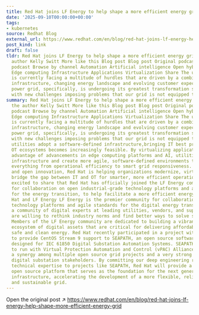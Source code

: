 ```yaml
---
title: Red Hat joins LF Energy to help shape a more efficient energy grid
date: '2025-09-10T00:00:00+00:00'
tags:
- kubernetes
source: Redhat Blog
external_url: https://www.redhat.com/en/blog/red-hat-joins-lf-energy-help-shape-more-efficient-energy-grid
post_kind: link
draft: false
tldr: Red Hat joins LF Energy to help shape a more efficient energy grid About the
  author Kelly Switt More like this Blog post Blog post Original podcast Original
  podcast Browse by channel Automation Artificial intelligence Open hybrid cloud Security
  Edge computing Infrastructure Applications Virtualization Share The utility industry
  is currently facing a multitude of hurdles that are driven by a combination of aging
  infrastructure, changing energy landscape and evolving customer expectations. The
  power grid, specifically, is undergoing its greatest transformation since inception,
  with new challenges imposing problems that our grid is not equipped to handle.
summary: Red Hat joins LF Energy to help shape a more efficient energy grid About
  the author Kelly Switt More like this Blog post Blog post Original podcast Original
  podcast Browse by channel Automation Artificial intelligence Open hybrid cloud Security
  Edge computing Infrastructure Applications Virtualization Share The utility industry
  is currently facing a multitude of hurdles that are driven by a combination of aging
  infrastructure, changing energy landscape and evolving customer expectations. The
  power grid, specifically, is undergoing its greatest transformation since inception,
  with new challenges imposing problems that our grid is not equipped to handle. As
  utilities adopt a software-defined infrastructure,bringing IT best practices to
  OT ecosystems becomes increasingly feasible. By virtualizing applications and taking
  advantage of advancements in edge computing platforms and AI, utilities can modernize
  infrastructure and create more agile, software-defined environments that improve
  everything from operational efficiency to smart grid responsiveness. Through collaboration
  and open innovation, Red Hat is helping organizations modernize, virtualize and
  bridge the gap between IT and OT for smarter, more efficient operations. We are
  excited to share that Red Hat has officially joined the LF Energy community, a community
  for collaboration on open industrial-grade technology platforms and agile specifications
  for the energy transition, to help facilitate a more efficient energy grid. Red
  Hat and LF Energy LF Energy is the premier community for collaboration on open industrial-grade
  technology platforms and agile standards for the digital energy transition. It is
  a community of digital experts at leading utilities, vendors, and supporters who
  are willing to rethink industry norms and find better ways to solve shared problems.
  Members of the LF Energy community are dedicated to building a vibrant, sustainable
  ecosystem of digital assets that are critical for delivering affordable, reliable,
  safe and clean energy. Red Hat recently participated in a project within LF Energy
  to provide CentOS Stream 9 support to SEAPATH, an open source software hypervisor
  designed for IEC 61850 Digital Substation Automation Systems. SEAPATH is designed
  to run with Virtual Protection Automation and Control (vPAC) Alliance, creating
  a synergy among multiple open source grid projects and a very strong community among
  digital substation stakeholders. By committing our deep engineering resources and
  technical expertise to projects like SEAPATH, Red Hat will provide a proven, enterprise-ready
  open source platform that serves as the foundation for the next generation of energy
  infrastructure, accelerating the development of a more flexible, reliable, secure,
  and sustainable grid.
---
```

Open the original post ↗ https://www.redhat.com/en/blog/red-hat-joins-lf-energy-help-shape-more-efficient-energy-grid
